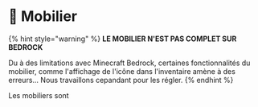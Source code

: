 # 🎏 Mobilier

{% hint style="warning" %}
**LE MOBILIER N'EST PAS COMPLET SUR BEDROCK**

Du à des limitations avec Minecraft Bedrock, certaines fonctionnalités du mobilier, comme l'affichage de l'icône dans l'inventaire amène à des erreurs... 
Nous travaillons cepandant pour les régler.
{% endhint %}

Les mobiliers sont 



